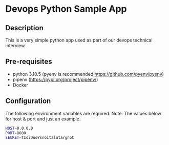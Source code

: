 # Devops Python Sample App

## Description
This is a very simple python app used as part of our devops technical interview.

## Pre-requisites
- python 3.10.5 (pyenv is recommended https://github.com/pyenv/pyenv)
- pipenv (https://pypi.org/project/pipenv/)
- Docker

## Configuration
The following environment variables are required:
Note: The values below for host & port and just an example.

```bash
HOST=0.0.0.0
PORT=8080
SECRET=tIdiDuoYsnoitalutargnoC
```